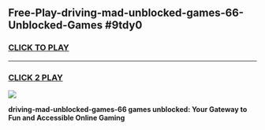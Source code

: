 
## Free-Play-driving-mad-unblocked-games-66-Unblocked-Games #9tdy0
<h3>
<a href="https://news.freeplayer.one?title=driving-mad-unblocked-games-66&ref=8M">CLICK TO PLAY</a></h3>
<hr>

<h3>
<a href="https://news.freeplayer.one?title=driving-mad-unblocked-games-66&ref=8M">CLICK 2 PLAY</a>
  
</h3>

<a href="https://news.freeplayer.one?title=driving-mad-unblocked-games-66&ref=8M"><img src="https://clearcache.store/games.png"></a>


**driving-mad-unblocked-games-66 games unblocked: Your Gateway to Fun and Accessible Online Gaming**
